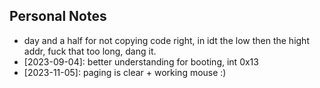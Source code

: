 ## Personal Notes
-   day and a half for not copying code right, in idt the low then the hight addr, fuck that too long, dang it.
-   [2023-09-04]: better understanding for booting, int 0x13 
-   [2023-11-05]: paging is clear + working mouse :) 
